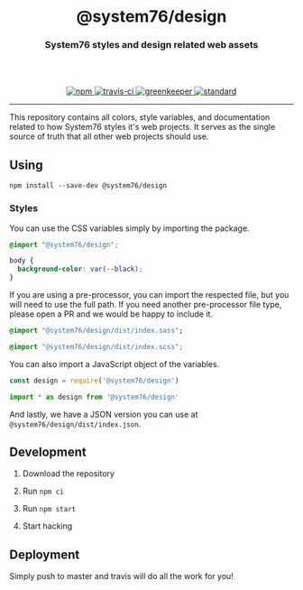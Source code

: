 <div align="center">
  <h1>@system76/design</h1>
  <h3>System76 styles and design related web assets</h3>
  <br>
  <br>
</div>

<p align="center">
  <a href="https://www.npmjs.com/package/@system76/design/">
    <img src="https://img.shields.io/npm/v/@system76/design.svg" alt="npm">
  </a>

  <a href="https://travis-ci.org/system76/web-design">
    <img src="https://travis-ci.org/system76/web-design.svg" alt="travis-ci">
  </a>

  <a href="https://greenkeeper.io/">
    <img src="https://badges.greenkeeper.io/system76/web-design.svg" alt="greenkeeper">
  </a>

  <a href="https://standardjs.com">
    <img src="https://img.shields.io/badge/code_style-standard-brightgreen.svg" alt="standard">
  </a>
</p>

---

This repository contains all colors, style variables, and documentation related
to how System76 styles it's web projects. It serves as the single source of
truth that all other web projects should use.

## Using

```
npm install --save-dev @system76/design
```

### Styles

You can use the CSS variables simply by importing the package.

```css
@import "@system76/design";

body {
  background-color: var(--black);
}
```

If you are using a pre-processor, you can import the respected file, but you
will need to use the full path. If you need another pre-processor file type,
please open a PR and we would be happy to include it.

```sass
@import "@system76/design/dist/index.sass";
```

```scss
@import "@system76/design/dist/index.scss";
```

You can also import a JavaScript object of the variables.

```js
const design = require('@system76/design')
```

```js
import * as design from '@system76/design'
```

And lastly, we have a JSON version you can use at
`@system76/design/dist/index.json`.

## Development

1) Download the repository

2) Run `npm ci`

3) Run `npm start`

4) Start hacking

## Deployment

Simply push to master and travis will do all the work for you!

